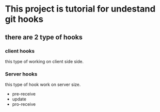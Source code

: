 # This project is tutorial for undestand git hooks 

## there are 2 type of hooks 
### client hooks 
this type of working on client side side.
### Server hooks 
this type of hook work on server size. 

* pre-receive 
* update 
* pro-receive 
